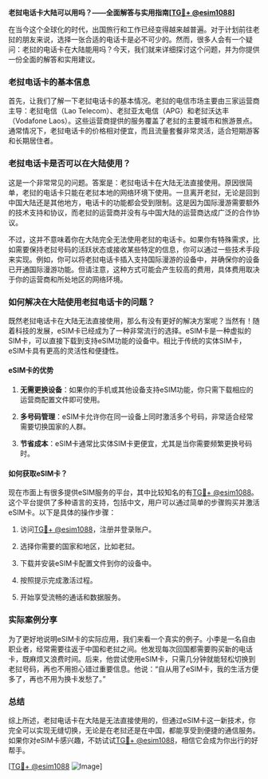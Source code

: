**老挝电话卡大陆可以用吗？——全面解答与实用指南[[TG💪+ @esim1088](https://t.me/s/esim1088)]**

在当今这个全球化的时代，出国旅行和工作已经变得越来越普遍。对于计划前往老挝的朋友来说，选择一张合适的电话卡是必不可少的。然而，很多人会有一个疑问：老挝的电话卡在大陆能用吗？今天，我们就来详细探讨这个问题，并为你提供一份全面的解答和实用建议。

### 老挝电话卡的基本信息

首先，让我们了解一下老挝电话卡的基本情况。老挝的电信市场主要由三家运营商主导：老挝电信（Lao Telecom）、老挝亚太电信（APG）和老挝沃达丰（Vodafone Laos）。这些运营商提供的服务覆盖了老挝的主要城市和旅游景点。通常情况下，老挝电话卡的价格相对便宜，而且流量套餐非常灵活，适合短期游客和长期居住者。

### 老挝电话卡是否可以在大陆使用？

这是一个非常常见的问题。答案是：老挝电话卡在大陆无法直接使用。原因很简单，老挝的电话卡只能在老挝本地的网络环境下使用。一旦离开老挝，无论是回到中国大陆还是其他地方，电话卡的功能都会受到限制。这是因为国际漫游需要额外的技术支持和协议，而老挝的运营商并没有与中国大陆的运营商达成广泛的合作协议。

不过，这并不意味着你在大陆完全无法使用老挝的电话卡。如果你有特殊需求，比如需要保持老挝号码的活跃状态或接收某些特定的信息，你可以通过一些技术手段来实现。例如，你可以将老挝电话卡插入支持国际漫游的设备中，并确保你的设备已开通国际漫游功能。但请注意，这种方式可能会产生较高的费用，具体费用取决于你的运营商和所处地区的网络环境。

### 如何解决在大陆使用老挝电话卡的问题？

既然老挝电话卡在大陆无法直接使用，那么有没有更好的解决方案呢？当然有！随着科技的发展，eSIM卡已经成为了一种非常流行的选择。eSIM卡是一种虚拟的SIM卡，可以直接下载到支持eSIM功能的设备中。相比于传统的实体SIM卡，eSIM卡具有更高的灵活性和便捷性。

#### eSIM卡的优势

1. **无需更换设备**：如果你的手机或其他设备支持eSIM功能，你只需下载相应的运营商配置文件即可使用。
   
2. **多号码管理**：eSIM卡允许你在同一设备上同时激活多个号码，非常适合经常需要切换国家的人群。

3. **节省成本**：eSIM卡通常比实体SIM卡更便宜，尤其是当你需要频繁更换号码时。

#### 如何获取eSIM卡？

现在市面上有很多提供eSIM服务的平台，其中比较知名的有[TG💪+ @esim1088](https://t.me/s/esim1088)。这个平台提供了多种语言的支持，包括中文，用户可以通过简单的步骤购买并激活eSIM卡。以下是具体的操作步骤：

1. 访问[TG💪+ @esim1088](https://t.me/s/esim1088)，注册并登录账户。

2. 选择你需要的国家和地区，比如老挝。

3. 下载并安装eSIM卡配置文件到你的设备中。

4. 按照提示完成激活过程。

5. 开始享受流畅的通话和数据服务。

### 实际案例分享

为了更好地说明eSIM卡的实际应用，我们来看一个真实的例子。小李是一名自由职业者，经常需要往返于中国和老挝之间。他发现每次回国都需要购买新的电话卡，既麻烦又浪费时间。后来，他尝试使用eSIM卡，只需几分钟就能轻松切换到老挝号码，再也不用担心错过重要信息。他说：“自从用了eSIM卡，我的生活方便多了，再也不用为换卡发愁了。”

### 总结

综上所述，老挝电话卡在大陆是无法直接使用的，但通过eSIM卡这一新技术，你完全可以实现无缝切换，无论是在老挝还是在中国，都能享受到便捷的通信服务。如果你对eSIM卡感兴趣，不妨试试[TG💪+ @esim1088](https://t.me/s/esim1088)，相信它会成为你出行的好帮手。

[[TG💪+ @esim1088](https://t.me/s/esim1088) ![Image](https://i.postimg.cc/4NQfJmqS/Snipaste-2025-05-13-00-14-12.png)]